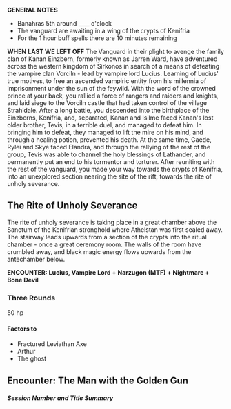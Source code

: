**GENERAL NOTES**
- Banahras 5th around \_\_\_\_ o'clock
- The vanguard are awaiting in a wing of the crypts of Kenifria
- For the 1 hour buff spells there are 10 minutes remaining

**WHEN LAST WE LEFT OFF**
The Vanguard in their plight to avenge the family clan of Kanan Einzbern, formerly known as Jarren Ward, have adventured across the western kingdom of Sirkonos in search of a means of defeating the vampire clan Vorciln - lead by vampire lord Lucius. Learning of Lucius' true motives, to free an ascended vampiric entity from his millennia of imprisonment under the sun of the feywild. With the word of the crowned prince at your back, you rallied a force of rangers and raiders and knights, and laid siege to the Vorciln castle that had taken control of the village Strahldale. After a long battle, you descended into the birthplace of the Einzberns, Kenifria, and, separated, Kanan and Isilme faced Kanan's lost older brother, Tevis, in a terrible duel, and managed to defeat him. In bringing him to defeat, they managed to lift the mire on his mind, and through a healing potion, prevented his death. At the same time, Caede, Rylei and Skye faced Elandra, and through the rallying of the rest of the group, Tevis was able to channel the holy blessings of Lathander, and permanently put an end to his tormentor and torturer. After reuniting with the rest of the vanguard, you made your way towards the crypts of Kenifria, into an unexplored section nearing the site of the rift, towards the rite of unholy severance.
## The Rite of Unholy Severance
The rite of unholy severance is taking place in a great chamber above the Sanctum of the Kenifrian stronghold where Athelstan was first sealed away. The stairway leads upwards from a section of the crypts into the ritual chamber - once a great ceremony room. The walls of the room have crumbled away, and black magic energy flows upwards from the antechamber below.

**ENCOUNTER: Lucius, Vampire Lord + Narzugon (MTF) + Nightmare + Bone Devil**

### Three Rounds
50 hp
#### Factors to 
- Fractured Leviathan Axe
- Arthur
- The ghost

## Encounter: The Man with the Golden Gun
##### Session *Number and Title* Summary